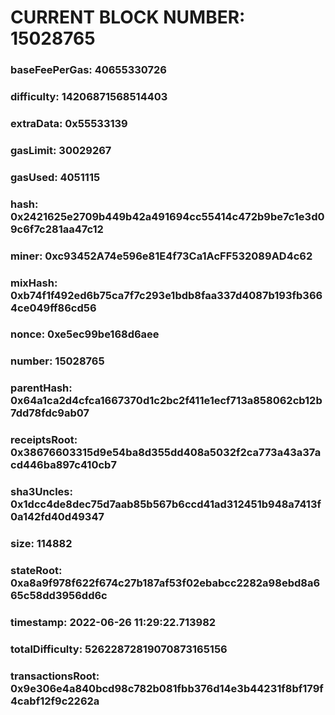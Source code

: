 # CURRENT BLOCK NUMBER: 15028765

### baseFeePerGas: 40655330726
### difficulty: 14206871568514403
### extraData: 0x55533139
### gasLimit: 30029267
### gasUsed: 4051115
### hash: 0x2421625e2709b449b42a491694cc55414c472b9be7c1e3d09c6f7c281aa47c12
### miner: 0xc93452A74e596e81E4f73Ca1AcFF532089AD4c62
### mixHash: 0xb74f1f492ed6b75ca7f7c293e1bdb8faa337d4087b193fb3664ce049ff86cd56
### nonce: 0xe5ec99be168d6aee
### number: 15028765
### parentHash: 0x64a1ca2d4cfca1667370d1c2bc2f411e1ecf713a858062cb12b7dd78fdc9ab07
### receiptsRoot: 0x38676603315d9e54ba8d355dd408a5032f2ca773a43a37acd446ba897c410cb7
### sha3Uncles: 0x1dcc4de8dec75d7aab85b567b6ccd41ad312451b948a7413f0a142fd40d49347
### size: 114882
### stateRoot: 0xa8a9f978f622f674c27b187af53f02ebabcc2282a98ebd8a665c58dd3956dd6c
### timestamp: 2022-06-26 11:29:22.713982
### totalDifficulty: 52622872819070873165156
### transactionsRoot: 0x9e306e4a840bcd98c782b081fbb376d14e3b44231f8bf179f4cabf12f9c2262a
